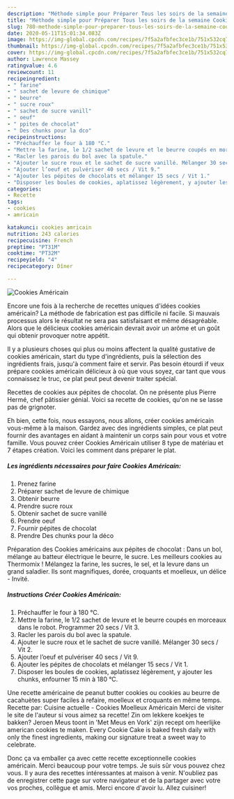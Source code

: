 ```yaml
---
description: "Méthode simple pour Préparer Tous les soirs de la semaine Cookies Américain"
title: "Méthode simple pour Préparer Tous les soirs de la semaine Cookies Américain"
slug: 780-methode-simple-pour-preparer-tous-les-soirs-de-la-semaine-cookies-americain
date: 2020-05-11T15:01:34.083Z
image: https://img-global.cpcdn.com/recipes/7f5a2afbfec3ce1b/751x532cq70/cookies-americain-photo-principale-de-la-recette.jpg
thumbnail: https://img-global.cpcdn.com/recipes/7f5a2afbfec3ce1b/751x532cq70/cookies-americain-photo-principale-de-la-recette.jpg
cover: https://img-global.cpcdn.com/recipes/7f5a2afbfec3ce1b/751x532cq70/cookies-americain-photo-principale-de-la-recette.jpg
author: Lawrence Massey
ratingvalue: 4.6
reviewcount: 11
recipeingredient:
- " farine"
- " sachet de levure de chimique"
- " beurre"
- " sucre roux"
- " sachet de sucre vanill"
- " oeuf"
- " ppites de chocolat"
- " Des chunks pour la dco"
recipeinstructions:
- "Préchauffer le four à 180 °C."
- "Mettre la farine, le 1/2 sachet de levure et le beurre coupés en morceaux dans le robot. Programmer 20 secs / Vit 3."
- "Racler les parois du bol avec la spatule."
- "Ajouter le sucre roux et le sachet de sucre vanillé. Mélanger 30 secs / Vit 2."
- "Ajouter l’oeuf et pulvériser 40 secs / Vit 9."
- "Ajouter les pépites de chocolats et mélanger 15 secs / Vit 1."
- "Disposer les boules de cookies, aplatissez légèrement, y ajouter les chunks, enfourner 15 min à 180 °C."
categories:
- Recette
tags:
- cookies
- amricain

katakunci: cookies amricain 
nutrition: 243 calories
recipecuisine: French
preptime: "PT31M"
cooktime: "PT32M"
recipeyield: "4"
recipecategory: Dîner

---
```



![Cookies Américain](https://img-global.cpcdn.com/recipes/7f5a2afbfec3ce1b/751x532cq70/cookies-americain-photo-principale-de-la-recette.jpg)

Encore une fois à la recherche de recettes uniques d'idées cookies américain? La méthode de fabrication est pas difficile ni facile. Si mauvais processus alors le résultat ne sera pas satisfaisant et même désagréable. Alors que le délicieux cookies américain devrait avoir un arôme et un goût qui obtenir provoquer notre appétit.

Il y a plusieurs choses qui plus ou moins affectent la qualité gustative de cookies américain, start du type d'ingrédients, puis la sélection des ingrédients frais, jusqu'à comment faire et servir. Pas besoin étourdi if veux prépare cookies américain délicieux à où que vous soyez, car tant que vous connaissez le truc, ce plat peut peut devenir traiter spécial.

Recettes de cookies aux pépites de chocolat. On ne présente plus Pierre Hermé, chef pâtissier génial. Voici sa recette de cookies, qu&#39;on ne se lasse pas de grignoter.


Eh bien, cette fois, nous essayons, nous allons, créer cookies américain vous-même à la maison. Gardez avec des ingrédients simples, ce plat peut fournir des avantages en aidant à maintenir un corps sain pour vous et votre famille. Vous pouvez créer Cookies Américain utiliser 8 type de matériau et 7 étapes création. Voici les comment dans préparer le plat.

<!--inarticleads1-->

##### Les ingrédients nécessaires pour faire Cookies Américain:

1. Prenez  farine
1. Préparer  sachet de levure de chimique
1. Obtenir  beurre
1. Prendre  sucre roux
1. Obtenir  sachet de sucre vanillé
1. Prendre  oeuf
1. Fournir  pépites de chocolat
1. Prendre  Des chunks pour la déco


Préparation des Cookies américains aux pépites de chocolat : Dans un bol, mélange au batteur électrique le beurre, le sucre. Les meilleurs cookies au Thermomix ! Mélangez la farine, les sucres, le sel, et la levure dans un grand saladier. Ils sont magnifiques, dorée, croquants et moelleux, un délice - Invité. 

<!--inarticleads2-->

##### Instructions Créer Cookies Américain:

1. Préchauffer le four à 180 °C.
1. Mettre la farine, le 1/2 sachet de levure et le beurre coupés en morceaux dans le robot. Programmer 20 secs / Vit 3.
1. Racler les parois du bol avec la spatule.
1. Ajouter le sucre roux et le sachet de sucre vanillé. Mélanger 30 secs / Vit 2.
1. Ajouter l’oeuf et pulvériser 40 secs / Vit 9.
1. Ajouter les pépites de chocolats et mélanger 15 secs / Vit 1.
1. Disposer les boules de cookies, aplatissez légèrement, y ajouter les chunks, enfourner 15 min à 180 °C.


Une recette américaine de peanut butter cookies ou cookies au beurre de cacahuètes super faciles à refaire, moelleux et croquants en même temps. Recette par: Cuisine actuelle - Cookies Moelleux Américain Merci de visiter le site de l&#39;auteur si vous aimez sa recette! Zin om lekkere koekjes te bakken? Jeroen Meus toont in &#39;Met Meus en Vork&#39; zijn recept om heerlijke american cookies te maken. Every Cookie Cake is baked fresh daily with only the finest ingredients, making our signature treat a sweet way to celebrate. 


Donc ça va emballer ça avec cette recette exceptionnelle cookies américain. Merci beaucoup pour votre temps. Je suis sûr vous pouvez chez vous. Il y aura des recettes  intéressantes at maison à venir. N'oubliez pas de enregistrer cette page sur votre navigateur et de la partager avec votre vos proches, collègue et amis. Merci encore d'avoir lu. Allez cuisiner!
